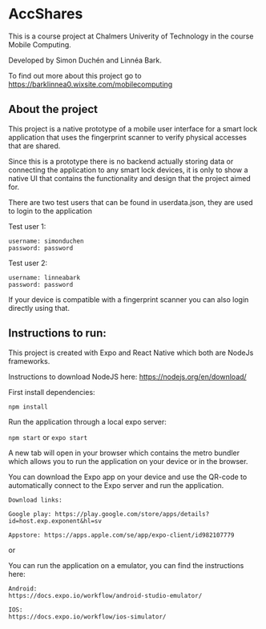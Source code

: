 # AccShares
This is a course project at Chalmers Univerity of Technology in the course Mobile Computing. 

Developed by Simon Duchén and Linnéa Bark.

To find out more about this project go to https://barklinnea0.wixsite.com/mobilecomputing
## About the project
This project is a native prototype of a mobile user interface for a smart lock application that uses the fingerprint scanner to verify physical accesses that are shared.

Since this is a prototype there is no backend actually storing data or connecting the application to any smart lock devices, it is only to show a native UI that contains the functionality and design that the project aimed for.

There are two test users that can be found in userdata.json, they are used to login to the application 

Test user 1: 

    username: simonduchen
    password: password
Test user 2: 

    username: linneabark
    password: password

If your device is compatible with a fingerprint scanner you can also login directly using that.

## Instructions to run:

This project is created with Expo and React Native which both are NodeJs frameworks.

Instructions to download NodeJS here: https://nodejs.org/en/download/

First install dependencies:

`npm install`

Run the application through a local expo server: 

`npm start` or `expo start`

A new tab will open in your browser which contains the metro bundler which allows you to run the application on your device or in the browser.

You can download the Expo app on your device and use the QR-code to automatically connect to the Expo server and run the application.

    Download links:

    Google play: https://play.google.com/store/apps/details?id=host.exp.exponent&hl=sv

    Appstore: https://apps.apple.com/se/app/expo-client/id982107779

or

You can run the application on a emulator, you can find the instructions here: 

    Android:
    https://docs.expo.io/workflow/android-studio-emulator/ 

    IOS:
    https://docs.expo.io/workflow/ios-simulator/
